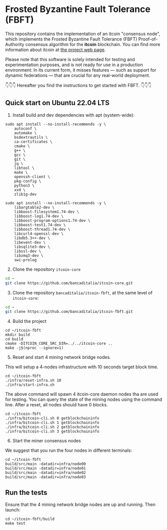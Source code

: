 # Frosted Byzantine Fault Tolerance (FBFT)

This repository contains the implementation of an itcoin "consensus node",
which implements the Frosted Byzantine Fault Tolerance (FBFT) Proof-of-Authority consensus algorithm for the **itcoin** blockchain.
You can find more information about itcoin at [the project web page](https://bancaditalia.github.io/itcoin).

Please note that this software is solely intended for testing and experimentation purposes, and is not ready for use in a production environment: In its current form, it misses features — such as support for dynamic federations — that are crucial for any real-world deployment.

👇👇👇 Hereafter you find the instructions to get started with FBFT. 👇👇👇

## Quick start on Ubuntu 22.04 LTS

1. Install build and dev dependencies with apt (system-wide):

```
sudo apt install --no-install-recommends -y \
    autoconf \
    automake \
    bsdextrautils \
    ca-certificates \
    cmake \
    g++ \
    gcc \
    git \
    jq \
    libtool \
    make \
    openssh-client \
    pkg-config \
    python3 \
    xxd \
    zlib1g-dev

sudo apt install --no-install-recommends -y \
    libargtable2-dev \
    libboost-filesystem1.74-dev \
    libboost-log1.74-dev \
    libboost-program-options1.74-dev \
    libboost-test1.74-dev \
    libboost-thread1.74-dev \
    libcurl4-openssl-dev \
    libdb5.3++-dev \
    libevent-dev \
    libsqlite3-dev \
    libssl-dev \
    libzmq3-dev \
    swi-prolog
```

2. Clone the repository `itcoin-core`

```bash
cd ~
git clone https://github.com/bancaditalia/itcoin-core.git
```

3. Clone the repository `bancaditalia/itcoin-fbft`, at the same level of `itcoin-core`:

```bash
cd ~
git clone https://github.com/bancaditalia/itcoin-fbft.git
```

4. Build the project

```
cd ~/itcoin-fbft
mkdir build
cd build
cmake -DITCOIN_CORE_SRC_DIR=../../itcoin-core ..
make -j$(nproc --ignore=1)
```

5. Reset and start 4 mining network bridge nodes.

This will setup a 4-nodes infrastructure with 10 seconds target block time.

```
cd ~/itcoin-fbft
./infra/reset-infra.sh 10
./infra/start-infra.sh
```

The above command will spawn 4 itcoin-core daemon nodes tha are used for testing.
You can query the state of the mining nodes using the command line.
After a reset, all nodes should have 0 blocks.

```
cd ~/itcoin-fbft
./infra/bitcoin-cli.sh 0 getblockchaininfo
./infra/bitcoin-cli.sh 1 getblockchaininfo
./infra/bitcoin-cli.sh 2 getblockchaininfo
./infra/bitcoin-cli.sh 3 getblockchaininfo
```

6. Start the miner consensus nodes

We suggest that you run the four nodes in different terminals:

```
cd ~/itcoin-fbft
build/src/main -datadir=infra/node00
build/src/main -datadir=infra/node01
build/src/main -datadir=infra/node02
build/src/main -datadir=infra/node03
```

## Run the tests

Ensure that the 4 mining network bridge nodes are up and running. Then launch:

```
cd ~/itcoin-fbft/build
make test
```
